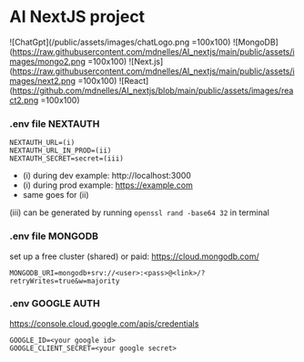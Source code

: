 # AI NextJS project

![ChatGpt](/public/assets/images/chatLogo.png =100x100)
![MongoDB](https://raw.githubusercontent.com/mdnelles/AI_nextjs/main/public/assets/images/mongo2.png =100x100)
![Next.js](https://raw.githubusercontent.com/mdnelles/AI_nextjs/main/public/assets/images/next2.png =100x100)
![React](https://github.com/mdnelles/AI_nextjs/blob/main/public/assets/images/react2.png =100x100)

### .env file NEXTAUTH

```
NEXTAUTH_URL=(i)
NEXTAUTH_URL_IN_PROD=(ii)
NEXTAUTH_SECRET=secret=(iii)
```

-  (i) during dev example: http://localhost:3000
-  (i) during prod example: https://example.com
-  same goes for (ii)

(iii) can be generated by running `openssl rand -base64 32` in terminal

### .env file MONGODB

set up a free cluster (shared) or paid: https://cloud.mongodb.com/

```
MONGODB_URI=mongodb+srv://<user>:<pass>@<link>/?retryWrites=true&w=majority
```

### .env GOOGLE AUTH

https://console.cloud.google.com/apis/credentials

```
GOOGLE_ID=<your google id>
GOOGLE_CLIENT_SECRET=<your google secret>
```
